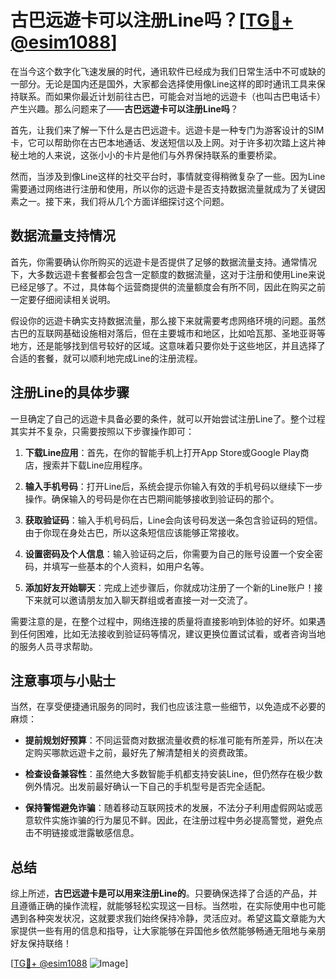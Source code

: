 # 古巴远遊卡可以注册Line吗？[[TG💪+ @esim1088](https://t.me/s/esim1088)]

在当今这个数字化飞速发展的时代，通讯软件已经成为我们日常生活中不可或缺的一部分。无论是国内还是国外，大家都会选择使用像Line这样的即时通讯工具来保持联系。而如果你最近计划前往古巴，可能会对当地的远遊卡（也叫古巴电话卡）产生兴趣。那么问题来了——**古巴远遊卡可以注册Line吗**？

首先，让我们来了解一下什么是古巴远遊卡。远遊卡是一种专门为游客设计的SIM卡，它可以帮助你在古巴本地通话、发送短信以及上网。对于许多初次踏上这片神秘土地的人来说，这张小小的卡片是他们与外界保持联系的重要桥梁。

然而，当涉及到像Line这样的社交平台时，事情就变得稍微复杂了一些。因为Line需要通过网络进行注册和使用，所以你的远遊卡是否支持数据流量就成为了关键因素之一。接下来，我们将从几个方面详细探讨这个问题。

## 数据流量支持情况

首先，你需要确认你所购买的远遊卡是否提供了足够的数据流量支持。通常情况下，大多数远遊卡套餐都会包含一定额度的数据流量，这对于注册和使用Line来说已经足够了。不过，具体每个运营商提供的流量额度会有所不同，因此在购买之前一定要仔细阅读相关说明。

假设你的远遊卡确实支持数据流量，那么接下来就需要考虑网络环境的问题。虽然古巴的互联网基础设施相对落后，但在主要城市和地区，比如哈瓦那、圣地亚哥等地方，还是能够找到信号较好的区域。这意味着只要你处于这些地区，并且选择了合适的套餐，就可以顺利地完成Line的注册流程。

## 注册Line的具体步骤

一旦确定了自己的远遊卡具备必要的条件，就可以开始尝试注册Line了。整个过程其实并不复杂，只需要按照以下步骤操作即可：

1. **下载Line应用**：首先，在你的智能手机上打开App Store或Google Play商店，搜索并下载Line应用程序。
   
2. **输入手机号码**：打开Line后，系统会提示你输入有效的手机号码以继续下一步操作。确保输入的号码是你在古巴期间能够接收到验证码的那个。

3. **获取验证码**：输入手机号码后，Line会向该号码发送一条包含验证码的短信。由于你现在身处古巴，所以这条短信应该能够正常接收。

4. **设置密码及个人信息**：输入验证码之后，你需要为自己的账号设置一个安全密码，并填写一些基本的个人资料，如用户名等。

5. **添加好友开始聊天**：完成上述步骤后，你就成功注册了一个新的Line账户！接下来就可以邀请朋友加入聊天群组或者直接一对一交流了。

需要注意的是，在整个过程中，网络连接的质量将直接影响到体验的好坏。如果遇到任何困难，比如无法接收到验证码等情况，建议更换位置试试看，或者咨询当地的服务人员寻求帮助。

## 注意事项与小贴士

当然，在享受便捷通讯服务的同时，我们也应该注意一些细节，以免造成不必要的麻烦：

- **提前规划好预算**：不同运营商对数据流量收费的标准可能有所差异，所以在决定购买哪款远遊卡之前，最好先了解清楚相关的资费政策。
  
- **检查设备兼容性**：虽然绝大多数智能手机都支持安装Line，但仍然存在极少数例外情况。出发前最好确认一下自己的手机型号是否完全适配。

- **保持警惕避免诈骗**：随着移动互联网技术的发展，不法分子利用虚假网站或恶意软件实施诈骗的行为屡见不鲜。因此，在注册过程中务必提高警觉，避免点击不明链接或泄露敏感信息。

## 总结

综上所述，**古巴远遊卡是可以用来注册Line的**。只要确保选择了合适的产品，并且遵循正确的操作流程，就能够轻松实现这一目标。当然啦，在实际使用中也可能遇到各种突发状况，这就要求我们始终保持冷静，灵活应对。希望这篇文章能为大家提供一些有用的信息和指导，让大家能够在异国他乡依然能够畅通无阻地与亲朋好友保持联络！

[[TG💪+ @esim1088](https://t.me/s/esim1088) ![Image](https://i.postimg.cc/4NQfJmqS/Snipaste-2025-05-13-00-14-12.png)]